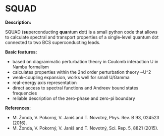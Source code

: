 SQUAD
=====
**Description:**

SQUAD (**su**perconducting **qua**ntum **d**ot) is a small python code that allows to calculate spectral and transport properties of a single-level quantum dot connected to two BCS superconducting leads.

**Basic features:**
- based on diagrammatic perturbation theory in Coulomb interaction U in Nambu formalism
- calculates properties within the 2nd order perturbation theory ~U^2
- weak-coupling expansion, works well for small U/Gamma
- real-energy axis representation
- direct access to spectral functions and Andreev bound states frequencies
- reliable description of the zero-phase and zero-pi boundary

**References:**
- M. Žonda, V. Pokorný, V. Janiš and T. Novotný, Phys. Rev. B 93, 024523 (2016).
- M. Žonda, V. Pokorný, V. Janiš and T. Novotný, Sci. Rep. 5, 8821 (2015).
